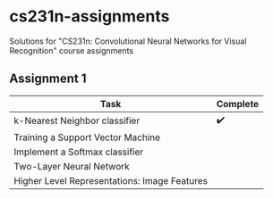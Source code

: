 # cs231n-assignments
Solutions for "CS231n: Convolutional Neural Networks for Visual Recognition" course assignments

## Assignment 1
 Task         | Complete
------------- | -------------
k-Nearest Neighbor classifier      | :heavy_check_mark:
Training a Support Vector Machine  | 
Implement a Softmax classifier     |
Two-Layer Neural Network           |
Higher Level Representations: Image Features  |
